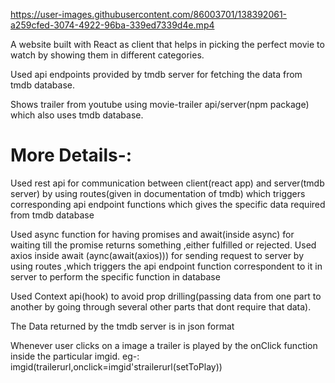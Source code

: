 
https://user-images.githubusercontent.com/86003701/138392061-a259cfed-3074-4922-96ba-339ed7339d4e.mp4


A website built with React as client that helps in picking the perfect movie to watch by showing them in different categories.

Used api endpoints provided by tmdb server for fetching the data from tmdb database.

Shows trailer from youtube using movie-trailer api/server(npm package) which also uses tmdb database.



# More Details-:
Used rest api for communication between client(react app) and server(tmdb server) by using routes(given in documentation of tmdb) which triggers corresponding api endpoint functions which gives the specific data required from tmdb database

Used async function for having promises and await(inside async) for waiting till the promise returns something ,either fulfilled or rejected. Used axios inside await (aync(await(axios))) for sending request to server by using routes ,which triggers the api endpoint function correspondent to it in server to perform the specific function in database


Used Context api(hook) to avoid prop drilling(passing data from one part to another by going through several other parts that dont require that data). 

The Data returned by the tmdb server is in json format

Whenever user clicks on a image a trailer is played by the onClick function inside the particular imgid. eg-: imgid(trailerurl,onclick=imgid'strailerurl(setToPlay))
